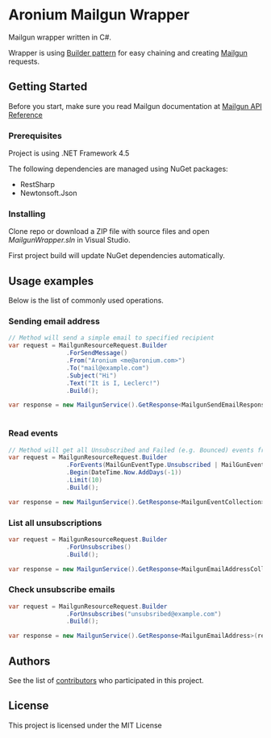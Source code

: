 # Aronium Mailgun Wrapper

Mailgun wrapper written in C#. 

Wrapper is using [Builder pattern](https://en.wikipedia.org/wiki/Builder_pattern) for easy chaining and creating [Mailgun](https://www.mailgun.com/) requests.

## Getting Started

Before you start, make sure you read Mailgun documentation at [Mailgun API Reference](https://documentation.mailgun.com/en/latest/api_reference.html)

### Prerequisites

Project is using .NET Framework 4.5

The following dependencies are managed using NuGet packages:

* RestSharp
* Newtonsoft.Json

### Installing

Clone repo or download a ZIP file with source files and open *MailgunWrapper.sln* in Visual Studio. 

First project build will update NuGet dependencies automatically.

## Usage examples

Below is the list of commonly used operations.

### Sending email address

```csharp
// Method will send a simple email to specified recipient
var request = MailgunResourceRequest.Builder
                .ForSendMessage()
                .From("Aronium <me@aronium.com>")
                .To("mail@example.com")
                .Subject("Hi")
                .Text("It is I, Leclerc!")
                .Build();

var response = new MailgunService().GetResponse<MailgunSendEmailResponse>(request);
        
```

### Read events

```csharp
// Method will get all Unsubscribed and Failed (e.g. Bounced) events from day ago
var request = MailgunResourceRequest.Builder
                .ForEvents(MailGunEventType.Unsubscribed | MailGunEventType.Failed)
                .Begin(DateTime.Now.AddDays(-1))
                .Limit(10)
                .Build();

var response = new MailgunService().GetResponse<MailgunEventCollection>(request);        
```

### List all unsubscriptions
```csharp
var request = MailgunResourceRequest.Builder
                .ForUnsubscribes()
                .Build();

var response = new MailgunService().GetResponse<MailgunEmailAddressCollection>(request);
```

### Check unsubscribe emails
```csharp
var request = MailgunResourceRequest.Builder
                .ForUnsubscribes("unsubsribed@example.com")
                .Build();

var response = new MailgunService().GetResponse<MailgunEmailAddress>(request);
```

## Authors

See the list of [contributors](https://github.com/aronium/mailgun-wrapper/graphs/contributors) who participated in this project.

## License

This project is licensed under the MIT License
